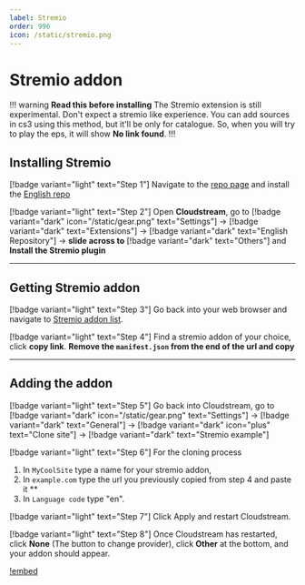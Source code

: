 ```yaml
---
label: Stremio
order: 996
icon: /static/stremio.png
---
```


# Stremio addon

!!! warning **Read this before installing**
The Stremio extension is still experimental. Don't expect a stremio like experience. You can add sources in cs3 using this method, but it'll be only for catalogue. So, when you will try to play the eps, it will show **No link found**.
!!!

## Installing Stremio

[!badge variant="light" text="Step 1"] Navigate to the [repo page](https://www.cloudstream.cf/repos) and install the [English repo](cloudstreamrepo://raw.githubusercontent.com/recloudstream/cloudstream-extensions/builds/repo.json)

[!badge variant="light" text="Step 2"] Open **Cloudstream**, go to [!badge variant="dark" icon="/static/gear.png" text="Settings"] → [!badge variant="dark" text="Extensions"] → [!badge variant="dark" text="English Repository"] → **slide across to** [!badge variant="dark" text="Others"] and **Install the Stremio plugin**

___
## Getting Stremio addon

[!badge variant="light" text="Step 3"] Go back into your web browser and navigate to [Stremio addon list](https://stremio-addons.netlify.app/).

[!badge variant="light" text="Step 4"] Find a stremio addon of your choice, click **copy link**.  **Remove the `manifest.json` from the end of the url and copy**

___
## Adding the addon

[!badge variant="light" text="Step 5"] Go back into Cloudstream, go to [!badge variant="dark" icon="/static/gear.png" text="Settings"] → [!badge variant="dark" text="General"] → [!badge variant="dark" icon="plus" text="Clone site"] → [!badge variant="dark" text="Stremio example"]

[!badge variant="light" text="Step 6"] For the cloning process

1. In `MyCoolSite` type a name for your stremio addon,
2. In `example.com` type the url you previously copied from step 4 and paste it **
3. In `Language code` type "en".

[!badge variant="light" text="Step 7"] Click Apply and restart Cloudstream.

[!badge variant="light" text="Step 8"] Once Cloudstream has restarted, click **None** (The button to change provider), click **Other** at the bottom, and your addon should appear.

[!embed](https://www.youtube-nocookie.com/embed/iHZENk0MKXs)